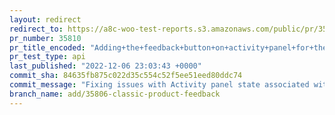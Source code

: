 ```yaml
---
layout: redirect
redirect_to: https://a8c-woo-test-reports.s3.amazonaws.com/public/pr/35810/api/index.html
pr_number: 35810
pr_title_encoded: "Adding+the+feedback+button+on+activity+panel+for+the+classic+product+page"
pr_test_type: api
last_published: "2022-12-06 23:03:43 +0000"
commit_sha: 84635fb875c022d35c554c52f5ee51eed80ddc74
commit_message: "Fixing issues with Activity panel state associated with feedback button"
branch_name: add/35806-classic-product-feedback
---
```

